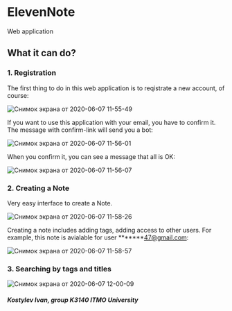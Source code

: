 # ElevenNote
Web application

## What it can do?


### 1. Registration
The first thing to do in this web application is to reqistrate a new account, of course:

![Снимок экрана от 2020-06-07 11-55-49](https://user-images.githubusercontent.com/53358116/83965334-a3485a00-a8bb-11ea-8c0d-3ede5b4d9a1d.png)

If you want to use this application with your email, you have to confirm it. The message with confirm-link will send you a bot:

![Снимок экрана от 2020-06-07 11-56-01](https://user-images.githubusercontent.com/53358116/83965389-1c47b180-a8bc-11ea-8169-c1926f1f3119.png)

When you confirm it, you can see a message that all is OK:

![Снимок экрана от 2020-06-07 11-56-07](https://user-images.githubusercontent.com/53358116/83965443-6cbf0f00-a8bc-11ea-9185-d48895969ddf.png)


### 2. Creating a Note

Very easy interface to create a Note. 

![Снимок экрана от 2020-06-07 11-58-26](https://user-images.githubusercontent.com/53358116/83965468-a55ee880-a8bc-11ea-9cef-63541d5adaed.png)

Creating a note includes adding tags, adding access to other users. For example, this note is avialable for user *******47@gmail.com:

![Снимок экрана от 2020-06-07 11-58-57](https://user-images.githubusercontent.com/53358116/83965596-67ae8f80-a8bd-11ea-94c0-ec5520b5d82a.png)


### 3. Searching by tags and titles

![Снимок экрана от 2020-06-07 12-00-09](https://user-images.githubusercontent.com/53358116/83965650-c8d66300-a8bd-11ea-86ed-db65e21b85fe.png)

##### Kostylev Ivan, group K3140 ITMO University
